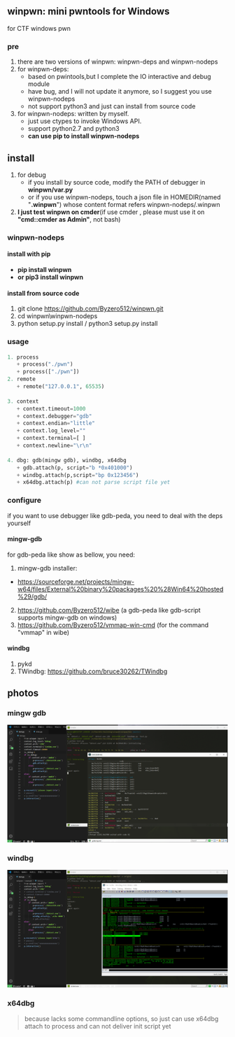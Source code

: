 ## winpwn: mini pwntools for Windows
for CTF windows pwn

### pre
1. there are two versions of winpwn: winpwn-deps and winpwn-nodeps
2. for winpwn-deps: 
   + based on pwintools,but I complete the IO interactive and debug module
   + have bug, and I will not update it anymore, so I suggest you use winpwn-nodeps
   + not support python3 and just can install from source code
3. for winpwn-nodeps: written by myself. 
   + just use ctypes to invoke Windows API. 
   + support python2.7 and python3
   + <b>can use pip to install winpwn-nodeps</b>


## install
1. for debug
   + if you install by source code, modify the PATH of debugger in <b>winpwn/var.py</b>
   + or if you use winpwn-nodeps, touch a json file in HOMEDIR(named "<b>.winpwn</b>") whose content format refers winpwn-nodeps/.winpwn
2. <b>I just test winpwn on cmder</b>(if use cmder , please must use it on <b>"cmd::cmder as Admin"</b>, not bash)

### winpwn-nodeps

#### install with pip
   + <b>pip install winpwn </b>
   + <b>or pip3 install winpwn</b>

#### install from source code
1. git clone  https://github.com/Byzero512/winpwn.git
2. cd winpwn\winpwn-nodeps
3. python setup.py install / python3 setup.py install

### usage
```python
1. process
   + process("./pwn")
   + process(["./pwn"])
2. remote
   + remote("127.0.0.1", 65535)
   
3. context
   + context.timeout=1000
   + context.debugger="gdb"
   + context.endian="little"
   + context.log_level=""
   + context.terminal=[ ]
   + context.newline="\r\n"
   
4. dbg: gdb(mingw gdb), windbg, x64dbg
   + gdb.attach(p, script="b *0x401000")
   + windbg.attach(p,script="bp 0x123456")
   + x64dbg.attach(p) #can not parse script file yet
```

### configure
if you want to use debugger like gdb-peda, you need to deal with the deps yourself

#### mingw-gdb
for gdb-peda like show  as bellow, you need:
1. mingw-gdb installer: 
+ https://sourceforge.net/projects/mingw-w64/files/External%20binary%20packages%20%28Win64%20hosted%29/gdb/
2. https://github.com/Byzero512/wibe (a gdb-peda like gdb-script supports mingw-gdb on windows)
3. https://github.com/Byzero512/vmmap-win-cmd (for the command "vmmap" in wibe)

#### windbg
1. pykd
2. TWindbg: https://github.com/bruce30262/TWindbg


## photos

### mingw gdb

![gdb](./img/winpwn1.png)

### windbg

![windbg](./img/winpwn2.png)

### x64dbg
> because lacks some commandline options, so just can use x64dbg attach to process and can not deliver init script yet

